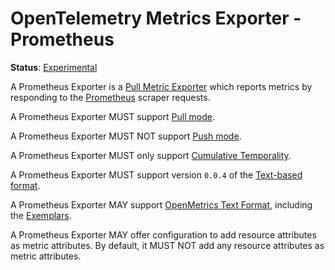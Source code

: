 <!--- Hugo front matter used to generate the website version of this page:
linkTitle: Prometheus
--->

# OpenTelemetry Metrics Exporter - Prometheus

**Status**: [Experimental](../../document-status.md)

A Prometheus Exporter is a [Pull Metric Exporter](../sdk.md#pull-metric-exporter)
which reports metrics by responding to the [Prometheus](https://prometheus.io/)
scraper requests.

A Prometheus Exporter MUST support [Pull mode](../sdk.md#pull-metric-exporter).

A Prometheus Exporter MUST NOT support [Push
mode](../sdk.md#push-metric-exporter).

A Prometheus Exporter MUST only support [Cumulative
Temporality](../data-model.md#temporality).

A Prometheus Exporter MUST support version `0.0.4` of the [Text-based
format](https://github.com/prometheus/docs/blob/main/content/docs/instrumenting/exposition_formats.md#text-based-format).

A Prometheus Exporter MAY support [OpenMetrics Text
Format](https://github.com/prometheus/docs/blob/main/content/docs/instrumenting/exposition_formats.md#openmetrics-text-format),
including the
[Exemplars](https://github.com/OpenObservability/OpenMetrics/blob/main/specification/OpenMetrics.md#exemplars).

A Prometheus Exporter MAY offer configuration to add resource attributes as metric attributes.
By default, it MUST NOT add any resource attributes as metric attributes.

